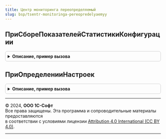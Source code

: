 ```yaml
---
title: Центр мониторинга переопределяемый
slug: bsp/tsentr-monitoringa-pereopredelyaemyy
---
```



## ПриСбореПоказателейСтатистикиКонфигурации
<details style="margin: 1em 0; padding: 0.5em; border: 1px solid #ccc; border-radius: 6px;">

<summary style="font-weight: bold; cursor: pointer;">Описание, пример вызова</summary>

```bsl

// Выполняется при запуске регламентного задания.
//
Процедура ПриСбореПоказателейСтатистикиКонфигурации() Экспорт
```

Пример вызова
```bsl
ЦентрМониторингаПереопределяемый.ПриСбореПоказателейСтатистикиКонфигурации() 
```
</details>

## ПриОпределенииНастроек
<details style="margin: 1em 0; padding: 0.5em; border: 1px solid #ccc; border-radius: 6px;">

<summary style="font-weight: bold; cursor: pointer;">Описание, пример вызова</summary>

```bsl

// Задает настройки, применяемые как умолчания для объектов подсистемы.
//
// Параметры:
//   Настройки - Структура - коллекция настроек подсистемы. Реквизиты:
//       * ВключитьОповещение - Булево - умолчание для оповещений пользователя:
//           Истина - По умолчанию оповещаем администратора системы, например, если нет подсистемы "Текущие дела".
//           Ложь   - По умолчанию не оповещаем администратора системы.
//           Значение по умолчанию: зависит от наличия подсистемы "Текущие дела".
//
Процедура ПриОпределенииНастроек(Настройки) Экспорт
```

Пример вызова
```bsl
ЦентрМониторингаПереопределяемый.ПриОпределенииНастроек(Настройки) 
```
</details>

---

© 2024, **ООО 1С-Софт**  
Все права защищены. Эта программа и сопроводительные материалы предоставляются  
в соответствии с условиями лицензии [Attribution 4.0 International (CC BY 4.0)](https://creativecommons.org/licenses/by/4.0/legalcode).

---
